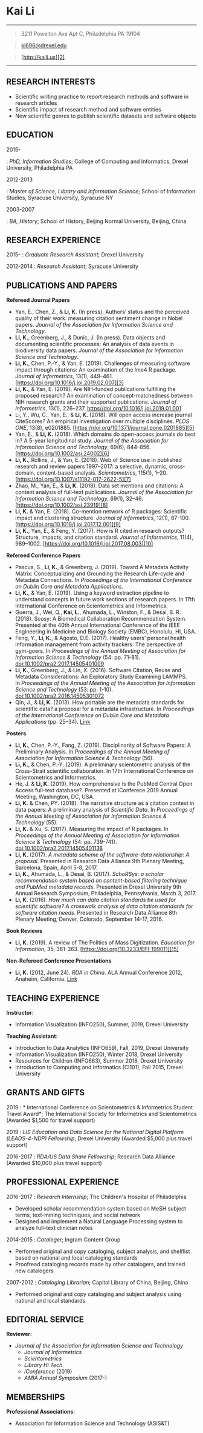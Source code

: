 
Kai Li
=============

---- 

> 3211 Powelton Ave Apt C, Philadelphia PA 19104

> [kl696@drexel.edu][1]

> [http://kaili.us][2]

---- 

RESEARCH INTERESTS
---- 

* Scientific writing practice to report research methods and software in research articles
* Scientific impact of research method and software entities
* New scientific genres to publish scientific datasets and software objects

EDUCATION
---- 

2015-

:  *PhD, Information Studies*; College of Computing and Informatics, Drexel University, Philadelphia PA

2012-2013

:  *Master of Science, Library and Information Science*; School of Information Studies, Syracuse University, Syracuse NY

2003-2007

:  *BA, History*; School of History, Beijing Normal University, Beijing, China

RESEARCH EXPERIENCE
---- 

2015-
:  *Graduate Research Assistant*; Drexel University

2012-2014
:  *Research Assistant*; Syracuse University

PUBLICATIONS AND PAPERS
---- 

**Refereed Journal Papers**

* Yan, E., Chen, Z., & **Li, K.** (In press). Authors’ status and the perceived quality of their work: measuring citation sentiment change in Nobel papers. *Journal of the Association for Information Science and Technology*.
* **Li, K.**, Greenberg, J., & Dunic, J. (In press). Data objects and documenting scientific processes: An analysis of data events in biodiversity data papers. *Journal of the Association for Information Science and Technology*.
* **Li, K.**, Chen, P.-Y., & Yan, E. (2019). Challenges of measuring software impact through citations: An examination of the lme4 R package. *Journal of Informetrics*, 13(1), 449–461. [https://doi.org/10.1016/j.joi.2019.02.007][3]
* **Li, K.**, & Yan, E. (2019). Are NIH-funded publications fulfilling the proposed research? An examination of concept-matchedness between NIH research grants and their supported publications. *Journal of Informetrics*, 13(1), 226–237. [https//doi.org/10.1016/j.joi.2019.01.001][4]
* Li, Y., Wu, C., Yan, E., & **Li, K.** (2018). Will open access increase journal CiteScores? An empirical investigation over multiple disciplines. *PLOS ONE*, 13(8), e0201885. [https://doi.org/10.1371/journal.pone.0201885][5]
* Yan, E., & **Li, K.** (2018). Which domains do open-access journals do best in? A 5-year longitudinal study. *Journal of the Association for Information Science and Technology*, 69(6), 844–856. [https://doi.org/10.1002/asi.24002][6]
* **Li, K.**, Rollins, J., & Yan, E. (2018). Web of Science use in published research and review papers 1997–2017: a selective, dynamic, cross-domain, content-based analysis. *Scientometrics*, 115(1), 1–20. [https://doi.org/10.1007/s11192-017-2622-5][7]
* Zhao, M., Yan, E., & **Li, K.** (2018). Data set mentions and citations: A content analysis of full-text publications. *Journal of the Association for Information Science and Technology*, 69(1), 32–46. [https://doi.org/10.1002/asi.23919][8]
* **Li, K.** & Yan, E. (2018). Co-mention network of R packages: Scientific impact and clustering structure. *Journal of Informetrics*, 12(1), 87-100. [https://doi.org/10.1016/j.joi.2017.12.001][9]
* **Li, K.**, Yan, E., & Feng, Y. (2017). How is R cited in research outputs? Structure, impacts, and citation standard. *Journal of Informetrics*, 11(4), 989–1002. [https://doi.org/10.1016/j.joi.2017.08.003][10]

**Refereed Conference Papers**

* Pascua, S., **Li, K.**, & Greenberg, J. (2019). Toward A Metadata Activity Matrix: Conceptualizing and Grounding the Research Life-cycle and Metadata Connections. In *Proceedings of the International Conference on Dublin Core and Metadata Applications*.
* **Li, K.**, & Yan, E. (2019). Using a keyword extraction pipeline to understand concepts in future work sections of research papers. In 17th International Conference on Scientometrics and Informetrics.
* Guerra, J., Wei, Q., **Kai, L.**, Ahumada, L., Winston, F., & Desai, B. R. (2018). Scosy: A Biomedical Collaboration Recommendation System. Presented at the 40th Annual International Conference of the IEEE Engineering in Medicine and Biology Society (EMBC), Honolulu, HI, USA.
* Feng, Y., **Li, K.**, & Agosto, D.E. (2017). Healthy users’ personal health information management from activity trackers: The perspective of gym-goers. In *Proceedings of the Annual Meeting of Association for Information Science & Technology* (54: pp. 71-81). [doi:10.1002/pra2.2017.14505401009][11]
* **Li, K.**, Greenberg, J., & Lin, X. (2016). Software Citation, Reuse and Metadata Considerations: An Exploratory Study Examining LAMMPS. In *Proceedings of the Annual Meeting of the Association for Information Science and Technology* (53: pp. 1-10). [doi:10.1002/pra2.2016.14505301072][12]
* Qin, J., & **Li, K.** (2013). How portable are the metadata standards for scientific data? a proposal for a metadata infrastructure. In *Proceedings of the International Conference on Dublin Core and Metadata Applications* (pp. 25–34). [Link][13]

**Posters**

* **Li, K.**, Chen, P.-Y., Fang, Z. (2019). Disciplinarity of Software Papers: A Preliminary Analysis. In *Proceedings of the Annual Meeting of Association for Information Science & Technology* (56). 
* **Li, K.**, & Chen, P.-Y. (2019). A preliminary scientometric analysis of the Cross-Strait scientific collaboration. In 17th International Conference on Scientometrics and Informetrics.
* He, J. & **Li, K.** (2019). How comprehensive is the PubMed Central Open Access full-text database?. Presented at iConferece 2019 Annual Meeting, Washington, DC, USA.
* **Li, K.** & Chen, PY. (2018). The narrative structure as a citation context in data papers: A preliminary analysis of *Scientific Data*. In *Proceedings of the Annual Meeting of Association for Information Science & Technology* (55). 
* **Li, K.** & Xu, S. (2017). Measuring the impact of R packages. In *Proceedings of the Annual Meeting of Association for Information Science & Technology* (54: pp. 739-741). [doi:10.1002/pra2.2017.14505401138][14]
* **Li, K.** (2017). *A metadata scheme of the software-data relationship: A proposal*. Presented in Research Data Alliance 9th Plenary Meeting, Barcelona, Spain, April 5-8, 2017.
* **Li, K.**, Ahumada, L., & Desai, B. (2017). *SchoRSys: a scholar recommendation system based on content-based filtering technique and PubMed metadata records*. Presented in Drexel University 9th Annual Research Symposium, Philadelphia, Pennsylvania, March 3, 2017.
* **Li, K.** (2016). *How much can data citation standards be used for scientific software? A crosswalk analysis of data citation standards for software citation needs*. Presented in Research Data Alliance 8th Plenary Meeting, Denver, Colorado, September 14-17, 2016.

**Book Reviews**

* **Li, K.** (2019). A review of The Politics of Mass Digitization. *Education for Information*, 35, 361-363. [https://doi.org/10.3233/EFI-199011][15]

**Non-Refereed Conference Presentations**

* **Li, K.** (2012, June 24). *RDA in China*. ALA Annual Conference 2012, Anaheim, California. [Link][16]

TEACHING EXPERIENCE
---- 

**Instructor**:

* Information Visualization (INFO250), Summer, 2019, Drexel University

**Teaching Assistant**:

* Introduction to Data Analytics (INFO659), Fall, 2019, Drexel University
* Information Visualization (INFO250), Winter 2018, Drexel University
* Resources for Children (INFO683), Summer 2018, Drexel University
* Introduction to Computing and Informatics (CI101), Fall 2015, Drexel University

GRANTS AND GIFTS
---- 

2019
:  * International Conference on  Scientometrics & Informetrics Student Travel Award*; The International Society for Informetrics and Scientometrics (Awarded $1,500 for travel support)

2019
:  *LIS Education and Data Science for the National Digital Platform (LEADS-4-NDP) Fellowship*; Drexel University (Awarded $5,000 plus travel support)

2016-2017
:  *RDA/US Data Share Fellowship*; Research Data Alliance (Awarded $10,000 plus travel support)

PROFESSIONAL EXPERIENCE
---- 

2016-2017
: *Research Internship*; The Children's Hospital of Philadelphia

* Developed scholar recommendation system based on MeSH subject terms, text-mining techniques, and social network
* Designed and implement a Natural Language Processing system to analyze full-text clinician notes

2014-2015
:  *Cataloger*; Ingram Content Group

* Performed original and copy cataloging, subject analysis, and shelflist based on national and local cataloging standards
* Proofread cataloging records made by other catalogers, and trained new catalogers

2007-2012
:  *Cataloging Librarian*; Capital Library of China, Beijing, China

* Performed original and copy cataloging and subject analysis using national and local standards

EDITORIAL SERVICE
---- 

**Reviewer**: 

* *Journal of the Association for Information Science and Technology* 
	* *Journal of Informetrics* 
	* *Scientometrics*
	* *Library Hi Tech*
	* *iConference* (2019)
	* *AMIA Annual Symposium* (2017-)

MEMBERSHIPS
---- 
**Professional Associations**:

* Association for Information Science and Technology (ASIS&T)

[1]:	mailto:kl696@drexel.edu
[2]:	http://kaili.us
[3]:	https://doi.org/10.1016/j.joi.2019.02.007
[4]:	https://doi.org/10.1016/j.joi.2019.01.001
[5]:	https://doi.org/10.1371/journal.pone.0201885
[6]:	https://doi.org/10.1002/asi.24002
[7]:	https://doi.org/10.1007/s11192-017-2622-5
[8]:	https://doi.org/10.1002/asi.23919
[9]:	https://doi.org/10.1016/j.joi.2017.12.001
[10]:	https://doi.org/10.1016/j.joi.2017.08.003
[11]:	http://onlinelibrary.wiley.com/doi/10.1002/pra2.2017.14505401009/full
[12]:	https://dl.acm.org/citation.cfm?id=3017519
[13]:	http://dcpapers.dublincore.org/pubs/article/viewFile/3670/1893
[14]:	http://onlinelibrary.wiley.com/doi/10.1002/pra2.2017.14505401138/full
[15]:	https://content.iospress.com/articles/education-for-information/efi199011
[16]:	http://www.slideshare.net/islanderlee/rda-in-china